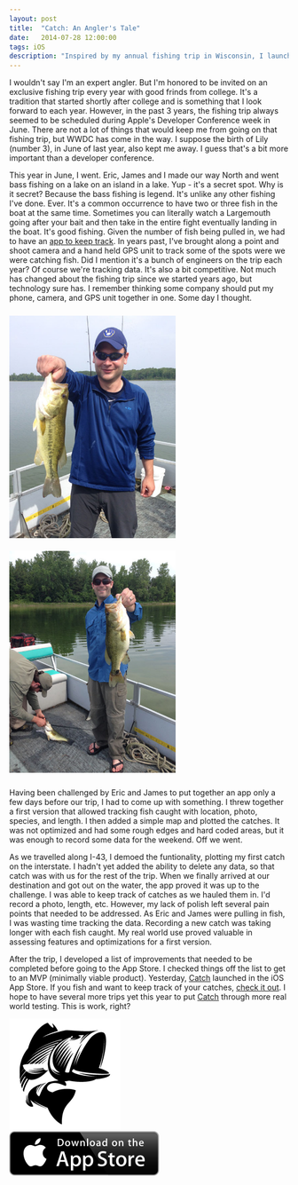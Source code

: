 ```yaml
---
layout: post
title:  "Catch: An Angler's Tale"
date:   2014-07-28 12:00:00
tags: iOS
description: "Inspired by my annual fishing trip in Wisconsin, I launched an app called Catch for iOS that enables anglers to keep track of the fish they catch."
---
```


I wouldn't say I'm an expert angler.  But I'm honored to be invited on an exclusive fishing trip every year with good frinds from college.  It's a tradition that started shortly after college and is something that I look forward to each year.  However, in the past 3 years, the fishing trip always seemed to be scheduled during Apple's Developer Conference  week in June.  There are not a lot of things that would keep me from going on that fishing trip, but WWDC has come in the way.  I suppose the birth of Lily (number 3), in June of last year, also kept me away.  I guess that's a bit more important than a developer conference.

This year in June, I went.  Eric, James and I made our way North and went bass fishing on a lake on an island in a lake.  Yup - it's a secret spot.  Why is it secret?  Because the bass fishing is legend.  It's unlike any other fishing I've done.  Ever.  It's a common occurrence to have two or three fish in the boat at the same time.  Sometimes you can literally watch a Largemouth going after your bait and then take in the entire fight eventually landing in the boat.  It's good fishing.  Given the number of fish being pulled in, we had to have an [app to keep track][catch-app-link].  In years past, I've brought along a point and shoot camera and a hand held GPS unit to track some of the spots were we were catching fish.  Did I mention it's a bunch of engineers on the trip each year?  Of course we're tracking data.  It's also a bit competitive.  Not much has changed about the fishing trip since we started years ago, but technology sure has.  I remember thinking some company should put my phone, camera, and GPS unit together in one.  Some day I thought.

<div class="row">
	<div class="col-md-6">
		<img src="/img/will-catch.jpg" class="img-responsive center-block" width="300" alt="Will with a Largemouth Bass" style="padding: 10px 0px 10px 0px">
	</div>
	<div class="col-md-6">
		<img src="/img/eric-james-catch.jpg" class="img-responsive center-block" width="300" alt="Will with a Largemouth Bass" style="padding: 10px 0px 10px 0px">
	</div>
</div>

Having been challenged by Eric and James to put together an app only a few days before our trip, I had to come up with something.  I threw together a first version that allowed tracking fish caught with location, photo, species, and length.  I then added a simple map and plotted the catches.  It was not optimized and had some rough edges and hard coded areas, but it was enough to record some data for the weekend.  Off we went.

As we travelled along I-43, I demoed the funtionality, plotting my first catch on the interstate.  I hadn't yet added the ability to delete any data, so that catch was with us for the rest of the trip.  When we finally arrived at our destination and got out on the water, the app proved it was up to the challenge.  I was able to keep track of catches as we hauled them in.  I'd record a photo, length, etc.  However, my lack of polish left several pain points that needed to be addressed.  As Eric and James were pulling in fish, I was wasting time tracking the data. Recording a new catch was taking longer with each fish caught. My real world use proved valuable in assessing features and optimizations for a first version.

After the trip, I developed a list of improvements that needed to be completed before going to the App Store.  I checked things off the list to get to an MVP (minimally viable product).  Yesterday, [Catch][catch-app-link] launched in the iOS App Store.  If you fish and want to keep track of your catches, [check it out][catch-app-link].  I hope to have several more trips yet this year to put [Catch][catch-app-link] through more real world testing.  This is work, right?

<div class="row">
	<div class="col-md-12">
		<a href="https://itunes.apple.com/us/app/catch/id899392064?mt=8"><img src="/img/catch-app-icon.png" class="center-block" alt="Catch App"></a>
		<br/>
		<a href="https://itunes.apple.com/us/app/catch/id899392064?mt=8"><img src="/img/Download_on_the_App_Store_Badge_US-UK_135x40.svg" alt="Download Catch on the App Store" class="center-block" /></a>
		<br/>
	</div>
</div>

[catch-app-link]: https://itunes.apple.com/us/app/catch/id899392064?mt=8